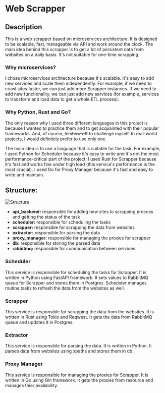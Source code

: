 # Web Scrapper

## Description

This is a web scrapper based on microservices architecture. It is designed to be scalable, fast, manageable via API and work around the clock. The main idea behind this scrapper is to get a lot of persistent data from websites on a daily basis. It's not suitable for one-time scrapping.

### Why microservices?

I chose microservices architecture because it's scalable. It's easy to add new services and scale them independently. For example, if we need to crawl sites faster, we can just add more Scrapper instances. If we need to add new functionality, we can just add new services (for example, services to transform and load data to get a whole ETL process).

### Why Python, Rust and Go?

The only reason why I used three different languages in this project is because I wanted to practice them and to get acquainted with their popular frameworks. And, of course, ~~to show off~~ to challenge myself. In real-world projects, I would definitely prefer to use only one.

The main idea is to use a language that is suitable for the task. For example, I used Python for Scheduler because it's easy to write and it's not the most performance-critical part of the project. I used Rust for Scrapper because it's fast and works fine under high load (this service's performance is the most crucial). I used Go for Proxy Manager because it's fast and easy to write and maintain.

## Structure:

![Structure](/configs/Untitled-2023-09-04-1617.png)

- **api_backend:** responsible for adding new sites to scrapping process and getting the status of the task
- **scheduler:** responsible for scheduling the tasks
- **scrapper:** responsible for scrapping the data from websites
- **extractor:** responsible for parsing the data
- **proxy_manager:** responsible for managing the proxies for scrapper
- **db:** responsible for storing the parsed data
- **rabbitmq:** responsible for communication between services

### Scheduler

This service is responsible for scheduling the tasks for Scrapper. It is written in Python using FastAPI framework. It sets values to RabbitMQ queue for Scrapper and stores them in Postgres. Scheduler manages routine tasks to refresh the data from the websites as well.

### Scrapper

This service is responsible for scrapping the data from the websites. It is written in Rust using Tokio and Reqwest. It gets the data from RabbitMQ queue and updates it in Postgres.

### Extractor

This service is responsible for parsing the data. It is written in Python. It parses data from websites using xpaths and stores them in db.

### Proxy Manager

This service is responsible for managing the proxies for Scrapper. It is written in Go using Gin framework. It gets the proxies from resource and manages thier availability.
